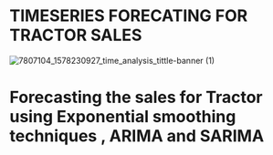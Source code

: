 # TIMESERIES FORECATING FOR TRACTOR SALES

![7807104_1578230927_time_analysis_tittle-banner (1)](https://user-images.githubusercontent.com/85668824/134543359-20834f40-3d99-4928-b748-0e8f504e351a.jpg)

# Forecasting the sales for Tractor using Exponential smoothing techniques , ARIMA and SARIMA
